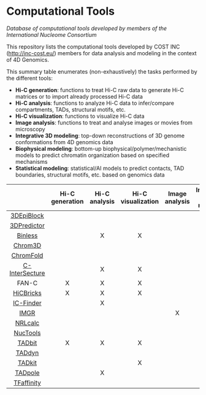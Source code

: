 # Computational Tools
*Database of computational tools developed by members of the International Nucleome Consortium*

This repository lists the computational tools developed by COST INC (http://inc-cost.eu/) members for data analysis and modeling in the context of 4D Genomics.

This summary table enumerates (non-exhaustively) the tasks performed by the different tools:
- **Hi-C generation**: functions to treat Hi-C raw data to generate Hi-C matrices or to import already processed Hi-C data 
- **Hi-C analysis**: functions to analyze Hi-C data to infer/compare compartments, TADs, structural motifs, etc. 
- **Hi-C visualization**: functions to visualize Hi-C data 
- **Image analysis**: functions to treat and analyse images or movies from microscopy 
- **Integrative 3D modeling**: top-down reconstructions of 3D genome conformations from 4D genomics data 
- **Biophysical modeling**: bottom-up biophysical/polymer/mechanistic models to predict chromatin organization based on specified mechanisms 
- **Statistical modeling**: statistical/AI models to predict contacts, TAD boundaries, structural motifs, etc. based on genomics data

|   | Hi-C generation | Hi-C analysis | Hi-C visualization | Image analysis | Integrative 3D modeling | Biophysical modeling | Statistical modeling |
| :---------: | :----: |:----: |:----: |:----: |:----: |:----: |:----: |
| [3DEpiBlock](3DEpiBlock.md) |  |  | | | | X| |
| [3DPredictor](3DPredictor.md) |  |  | | | | |X |
| [Binless](Binless.md) |  | X |X | | | | |
| [Chrom3D](Chrom3D.md) |  |  | | |X | | |
|[ChromFold](ChromFold.md)| |  | | | | X| |
|[C-InterSecture](C-InterSecture.md)|  |X |X| | | | |
|FAN-C | X | X |X | | | | |
|[HiCBricks](HiCBricks.md)| X | X | X | | | | |
| [IC-Finder](ICFinder.md)  |   | X | | | | | |
| [IMGR](IMGR.md)  |   |  | | X| X| | |
|[NRLcalc](NRLcalc.md) | |  | |  |  | X | X |
| [NucTools](NucTools.md) |   |  | |  |  | | X |
| [TADbit](TADbit.md) | X | X |X | | X| | |
| [TADdyn](TADdyn.md) |  |  | | | X| | |
| [TADkit](TADkit.md) |  |  |X | | | | |
| [TADpole](TADpole.md) |  | X | | | | | |
| [TFaffinity](TFaffinity.md) | |  | |  |  | X | |
